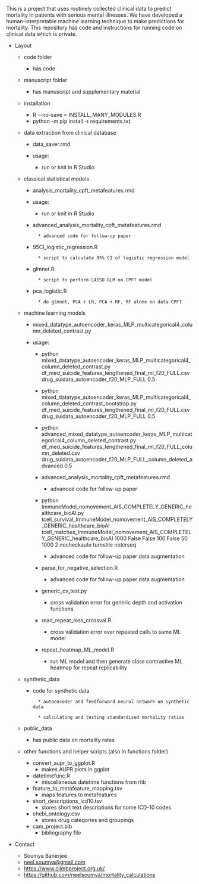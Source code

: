 


This is a project that uses routinely collected clinical data to predict mortality in patients with serious mental illnesses.
We have developed a human-interpretable machine learning technique to make predictions for mortality. This repository has code and instructions for running code on clinical data which is private.

* Layout

    * code folder
        
      * has code 
    
    * manuscript folder
    
        * has manuscript and supplementary material
    
    * installation
    
        * R --no-save < INSTALL_MANY_MODULES.R
        * python -m pip install -r requirements.txt
        
    * data extraction from clinical database
    
        * data_saver.rmd
        
        * usage:
        
            * run or knit in R Studio
        
    * classical statistical models
    
        * analysis_mortality_cpft_metafeatures.rmd
        
        * usage:
        
            * run or knit in R Studio
            
        * advanced_analysis_mortality_cpft_metafeatures.rmd
        
                * advanced code for follow-up paper

        * 95CI_logistic_regression.R

                * script to calculate 95% CI of logistic regression model

        * glmnet.R

                * script to perform LASSO GLM on CPFT model

        * pca_logistic.R

                * do glmnet, PCA + LR, PCA + RF, RF alone on data CPFT
        
    * machine learning models
    
        * mixed_datatype_autoencoder_keras_MLP_multicategorical4_column_deleted_contrast.py
        
        * usage:
        
            * python mixed_datatype_autoencoder_keras_MLP_multicategorical4_column_deleted_contrast.py df_med_suicide_features_lengthened_final_ml_f20_FULL.csv  drug_suidata_autoencoder_f20_MLP_FULL  0.5
            
            * python mixed_datatype_autoencoder_keras_MLP_multicategorical4_column_deleted_contrast_bootstrap.py df_med_suicide_features_lengthened_final_ml_f20_FULL.csv  drug_suidata_autoencoder_f20_MLP_FULL  0.5
    
            * python advanced_mixed_datatype_autoencoder_keras_MLP_multicategorical4_column_deleted_contrast.py df_med_suicide_features_lengthened_final_ml_f20_FULL_column_deleted.csv  drug_suidata_autoencoder_f20_MLP_FULL_column_deleted_advanced  0.5
                
            * advanced_analysis_mortality_cpft_metafeatures.rmd
        
                * advanced code for follow-up paper
                
            * python ImmuneModel_nomovement_AIS_COMPLETELY_GENERIC_healthcare_bioAI.py tcell_survival_ImmuneModel_nomovement_AIS_COMPLETELY_GENERIC_healthcare_bioAI  tcell_matches_ImmuneModel_nomovement_AIS_COMPLETELY_GENERIC_healthcare_bioAI 1000 False False 100 False   50 1000 2 nocheckauto turnstile notcrseq
                
                * advanced code for follow-up paper data augmentation
                
            * parse_for_negative_selection.R
            
                * advanced code for follow-up paper data augmentation    
                
            * generic_cv_test.py

                * cross validation error for generic depth and activation functions   

            * read_repeat_loss_crossval.R
            
                * cross validation error over repeated calls to same ML model

            * repeat_heatmap_ML_model.R

                * run ML model and then generate class contrastive ML heatmap for repeat replicability 
                
    * synthetic_data
    
        * code for synthetic data
        
                * autoencoder and feedforward neural network on synthetic data
        
                * calculating and testing standardised mortality ratios
        
    * public_data
    
        * has public data on mortality rates
        
    * other functions and helper scripts (also in functions folder)
    
        * convert_aupr_to_ggplot.R
            * makes AUPR plots in ggplot
        * datetimefunc.R
            * miscellaneous datetime functions from rlib 
        * feature_to_metafeature_mapping.tsv
            * maps features to metafeatures
        * short_descriptions_icd10.tsv
            * stores short text descriptions for some ICD-10 codes
        * chebi_ontology.csv
            * stores drug categories and groupings
        * cam_project.bib
            * bibliography file
        
        

* Contact
    * Soumya Banerjee
    * neel.soumya@gmail.com
    * https://www.climbproject.org.uk/
    * https://github.com/neelsoumya/mortality_calculations
    
